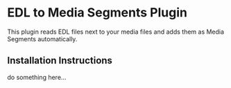 # EDL to Media Segments Plugin

This plugin reads EDL files next to your media files and adds them as Media
Segments automatically.

## Installation Instructions

do something here...